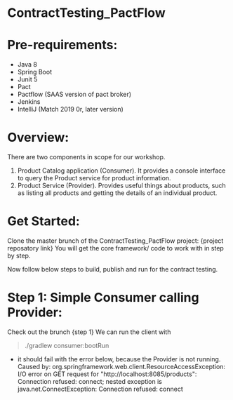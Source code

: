 # ContractTesting_PactFlow

# Pre-requirements:
- Java 8
- Spring Boot
- Junit 5
- Pact
- Pactflow (SAAS version of pact broker)
- Jenkins
- IntelliJ (Match 2019 0r, later version)

Overview:
=========
There are two components in scope for our workshop.

1. Product Catalog application (Consumer). It provides a console interface to query the Product service for product information.
2. Product Service (Provider). Provides useful things about products, such as listing all products and getting the details of an individual product.


Get Started:
============

Clone the master brunch of the ContractTesting_PactFlow project: {project reposatory link}
You will get the core framework/ code to work with in step by step.

Now follow below steps to build, publish and run for the contract testing.


Step 1: Simple Consumer calling Provider:
=========================================
Check out the brunch {step 1}
We can run the client with 
> ./gradlew consumer:bootRun
 - it should fail with the error below, because the Provider is not running.
Caused by: org.springframework.web.client.ResourceAccessException: I/O error on GET request for "http://localhost:8085/products": Connection refused: connect; nested exception is java.net.ConnectException: Connection refused: connect

